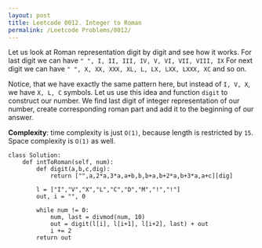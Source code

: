 ```yaml
---
layout: post
title: Leetcode 0012. Integer to Roman
permalink: /Leetcode Problems/0012/
---
```


Let us look at Roman representation digit by digit and see how it works.
For last digit we can have 
`" ", I, II, III, IV, V, VI, VII, VIII, IX`
For next digit we can have 
`" ", X, XX, XXX, XL, L, LX, LXX, LXXX, XC`
and so on.

Notice, that we have exactly the same pattern here, but instead of `I, V, X`, we have `X, L, C` symbols. Let us use this idea and function `digit` to construct our number. We find last digit of integer representation of our number, create corresponding roman part and add it to the beginning of our answer.

**Complexity**: time complexity is just `O(1)`, because length is restricted by `15`. Space complexity is `O(1)` as well.

```
class Solution:
    def intToRoman(self, num):
        def digit(a,b,c,dig):
            return ["",a,2*a,3*a,a+b,b,b+a,b+2*a,b+3*a,a+c][dig]
        
        l = ["I","V","X","L","C","D","M","!","!"]
        out, i = "", 0

        while num != 0:
            num, last = divmod(num, 10)
            out = digit(l[i], l[i+1], l[i+2], last) + out
            i += 2
        return out
```